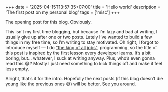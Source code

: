 +++
date = '2025-04-15T13:57:35+07:00'
title = 'Hello world'
description = 'The first post on my personal blog'
tags = ['misc']
+++

The opening post for this blog. Obviously.

This isn’t my first time blogging, but because I’m lazy and bad at writing, I usually give up after one or two posts. Lately I’ve wanted to build a few things in my free time, so I’m writing to stay motivated. Oh right, I forgot to introduce myself — I do ["the king of all jobs"](https://voz.vn/t/it-vua-cua-cac-nghe.252534/), programming, so the title of this post is inspired by the first lesson every developer learns. It’s a bit boring, but… whatever, I suck at writing anyway. Plus, who’s even gonna read this 😂? Mostly I just need something to kick things off and make it feel less empty.

Alright, that’s it for the intro. Hopefully the next posts (if this blog doesn’t die young like the previous ones 😅) will be better. See you around.
